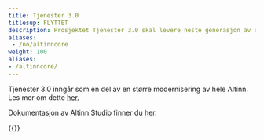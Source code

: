 ```yaml
---
title: Tjenester 3.0
titlesup: FLYTTET
description: Prosjektet Tjenester 3.0 skal levere neste generasjon av offentlige tjenester.  
aliases:
 - /no/altinncore
weight: 100
aliases:
- /altinncore/
---
```

Tjenester 3.0 inngår som en del av en større modernisering av hele Altinn. Les mer om dette [her.](https://samarbeid.digdir.no/eformidling/modernisering-av-altinn/1799)

Dokumentasjon av Altinn Studio finner du [her](/docs/altinn-studio).

{{<children description="true" />}}
